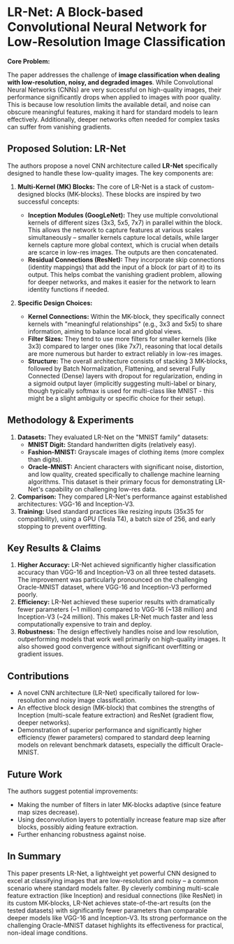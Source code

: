 # LR-Net: A Block-based Convolutional Neural Network for Low-Resolution Image Classification

**Core Problem:**

The paper addresses the challenge of **image classification when dealing with low-resolution, noisy, and degraded images**. While Convolutional Neural Networks (CNNs) are very successful on high-quality images, their performance significantly drops when applied to images with poor quality. This is because low resolution limits the available detail, and noise can obscure meaningful features, making it hard for standard models to learn effectively. Additionally, deeper networks often needed for complex tasks can suffer from vanishing gradients.

## Proposed Solution: LR-Net

The authors propose a novel CNN architecture called **LR-Net** specifically designed to handle these low-quality images. The key components are:

1. **Multi-Kernel (MK) Blocks:** The core of LR-Net is a stack of custom-designed blocks (MK-blocks). These blocks are inspired by two successful concepts:
    * **Inception Modules (GoogLeNet):** They use multiple convolutional kernels of different sizes (3x3, 5x5, 7x7) in parallel within the block. This allows the network to capture features at various scales simultaneously – smaller kernels capture local details, while larger kernels capture more global context, which is crucial when details are scarce in low-res images. The outputs are then concatenated.
    * **Residual Connections (ResNet):** They incorporate skip connections (identity mappings) that add the input of a block (or part of it) to its output. This helps combat the vanishing gradient problem, allowing for deeper networks, and makes it easier for the network to learn identity functions if needed.

2. **Specific Design Choices:**
    * **Kernel Connections:** Within the MK-block, they specifically connect kernels with "meaningful relationships" (e.g., 3x3 and 5x5) to share information, aiming to balance local and global views.
    * **Filter Sizes:** They tend to use more filters for smaller kernels (like 3x3) compared to larger ones (like 7x7), reasoning that local details are more numerous but harder to extract reliably in low-res images.
    * **Structure:** The overall architecture consists of stacking 3 MK-blocks, followed by Batch Normalization, Flattening, and several Fully Connected (Dense) layers with dropout for regularization, ending in a sigmoid output layer (implicitly suggesting multi-label or binary, though typically softmax is used for multi-class like MNIST - this might be a slight ambiguity or specific choice for their setup).

## Methodology & Experiments

1. **Datasets:** They evaluated LR-Net on the "MNIST family" datasets:
    * **MNIST Digit:** Standard handwritten digits (relatively easy).
    * **Fashion-MNIST:** Grayscale images of clothing items (more complex than digits).
    * **Oracle-MNIST:** Ancient characters with significant noise, distortion, and low quality, created specifically to challenge machine learning algorithms. This dataset is their primary focus for demonstrating LR-Net's capability on challenging low-res data.
2. **Comparison:** They compared LR-Net's performance against established architectures: VGG-16 and Inception-V3.
3. **Training:** Used standard practices like resizing inputs (35x35 for compatibility), using a GPU (Tesla T4), a batch size of 256, and early stopping to prevent overfitting.

## Key Results & Claims

1. **Higher Accuracy:** LR-Net achieved significantly higher classification accuracy than VGG-16 and Inception-V3 on all three tested datasets. The improvement was particularly pronounced on the challenging Oracle-MNIST dataset, where VGG-16 and Inception-V3 performed poorly.
2. **Efficiency:** LR-Net achieved these superior results with dramatically fewer parameters (~1 million) compared to VGG-16 (~138 million) and Inception-V3 (~24 million). This makes LR-Net much faster and less computationally expensive to train and deploy.
3. **Robustness:** The design effectively handles noise and low resolution, outperforming models that work well primarily on high-quality images. It also showed good convergence without significant overfitting or gradient issues.

## Contributions

* A novel CNN architecture (LR-Net) specifically tailored for low-resolution and noisy image classification.
* An effective block design (MK-block) that combines the strengths of Inception (multi-scale feature extraction) and ResNet (gradient flow, deeper networks).
* Demonstration of superior performance and significantly higher efficiency (fewer parameters) compared to standard deep learning models on relevant benchmark datasets, especially the difficult Oracle-MNIST.

## Future Work

The authors suggest potential improvements:
* Making the number of filters in later MK-blocks adaptive (since feature map sizes decrease).
* Using deconvolution layers to potentially increase feature map size after blocks, possibly aiding feature extraction.
* Further enhancing robustness against noise.

## In Summary

This paper presents LR-Net, a lightweight yet powerful CNN designed to excel at classifying images that are low-resolution and noisy – a common scenario where standard models falter. By cleverly combining multi-scale feature extraction (like Inception) and residual connections (like ResNet) in its custom MK-blocks, LR-Net achieves state-of-the-art results (on the tested datasets) with significantly fewer parameters than comparable deeper models like VGG-16 and Inception-V3. Its strong performance on the challenging Oracle-MNIST dataset highlights its effectiveness for practical, non-ideal image conditions.
